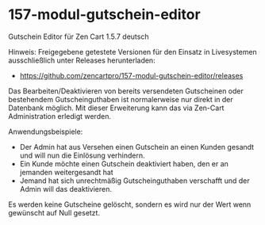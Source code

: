 # 157-modul-gutschein-editor
Gutschein Editor für Zen Cart 1.5.7 deutsch

Hinweis: 
Freigegebene getestete Versionen für den Einsatz in Livesystemen ausschließlich unter Releases herunterladen:
* https://github.com/zencartpro/157-modul-gutschein-editor/releases

Das Bearbeiten/Deaktivieren von bereits versendeten Gutscheinen oder bestehendem Gutscheinguthaben ist normalerweise nur direkt in der Datenbank möglich.
Mit dieser Erweiterung kann das via Zen-Cart Administration erledigt werden.

Anwendungsbeispiele:
* Der Admin hat aus Versehen einen Gutschein an einen Kunden gesandt und will nun die Einlösung verhindern.
* Ein Kunde möchte einen Gutschein deaktiviert haben, den er an jemanden weitergesandt hat
* Jemand hat sich unrechtmäßig Gutscheinguthaben verschafft und der Admin will das deaktivieren.

Es werden keine Gutscheine gelöscht, sondern es wird nur der Wert wenn gewünscht auf Null gesetzt.
